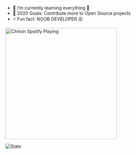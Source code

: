- 🌱 I’m currently learning everything 🧐
- 🥅 2020 Goals: Contribute more to Open Source projects
- ⚡ Fun fact: NOOB DEVELOPER 😜


[<img src="https://now-playing-codestackr.vercel.app/api/spotify-playing" alt="Clinton Spotify Playing" width="350" />](https://open.spotify.com/user/swyqyimdc12jajde4vpwd2x1b)


![Stats](https://github-readme-stats.vercel.app/api?username=Clinton-Abraham&show=prs&count_private=true&show_icons=true&theme=algolia)
